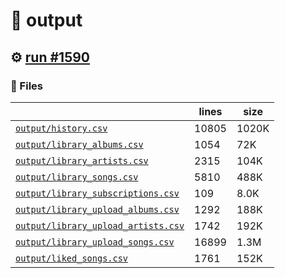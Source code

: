 # 📝  output 

## ⚙️ [run #1590](https://github.com/jwenerd/ytm-dl/actions/runs/9725161646)

### 📁 Files

|                                                                         |lines|size |
|-------------------------------------------------------------------------|-----|-----|
|[`output/history.csv` ](output/history.csv)                              |10805|1020K|
|[`output/library_albums.csv` ](output/library_albums.csv)                |1054 |72K  |
|[`output/library_artists.csv` ](output/library_artists.csv)              |2315 |104K |
|[`output/library_songs.csv` ](output/library_songs.csv)                  |5810 |488K |
|[`output/library_subscriptions.csv` ](output/library_subscriptions.csv)  |109  |8.0K |
|[`output/library_upload_albums.csv` ](output/library_upload_albums.csv)  |1292 |188K |
|[`output/library_upload_artists.csv` ](output/library_upload_artists.csv)|1742 |192K |
|[`output/library_upload_songs.csv` ](output/library_upload_songs.csv)    |16899|1.3M |
|[`output/liked_songs.csv` ](output/liked_songs.csv)                      |1761 |152K |
